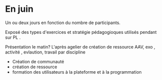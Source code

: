 

# En juin 

Un ou deux jours en fonction du nombre de participants.

Exposé des types d'exercices et stratégie pédagogioques utilisés pendant sur PL .

Présentation le matin?
L'après agelier de création de ressource AAV, exo , activité ,  evlaution,
travail par discipline 



- Création de communauté 
- création de ressource 
- formation des utilisateurs à la plateforme et à la programmation

